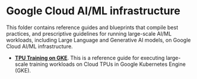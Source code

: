# Google Cloud AI/ML infrastructure

This folder contains reference guides and blueprints that compile best practices, and prescriptive guidelines for running large-scale AI/ML workloads, including Large Language and Generative AI models, on Google Cloud AI/ML infrastructure.

* **[TPU Training on GKE](tpu-training-on-gke/README.md)**. This is a reference guide for executing large-scale training workloads on Cloud TPUs in Google Kubernetes Engine (GKE).
